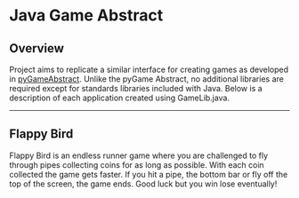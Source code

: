 Java Game Abstract
================================
<h2>Overview</h2>
<p>
Project aims to replicate a similar interface for creating games as developed in <a href="https://github.com/rcastro2/pygameAbstract" target="_blank">pyGameAbstract</a>.  Unlike the pyGame Abstract, no additional libraries are required except for standards libraries included with Java.  Below is a description of each application created using GameLib.java.
</p>
<hr>
<h2>Flappy Bird</h2>
<p>
Flappy Bird is an endless runner game where you are challenged to fly through pipes collecting coins for as long as possible.  With each coin collected the game gets faster.  If you hit a pipe, the bottom bar or fly off the top of the screen, the game ends. Good luck but you win lose eventually!
</p>


